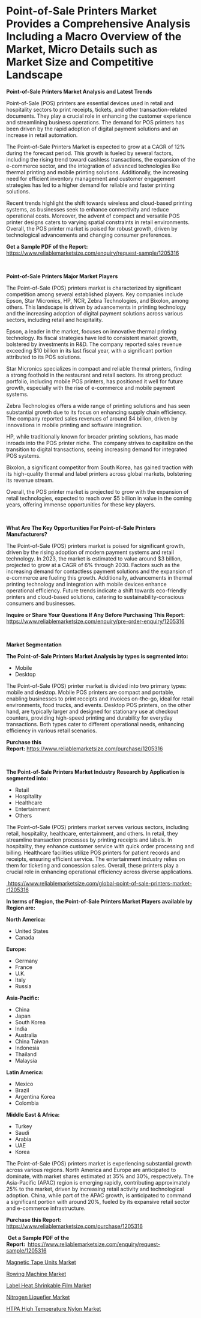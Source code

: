 <p><h1>Point-of-Sale Printers Market Provides a Comprehensive Analysis Including a Macro Overview of the Market, Micro Details such as Market Size and Competitive Landscape</h1></p><p><strong>Point-of-Sale Printers Market Analysis and Latest Trends</strong></p>
<p><p>Point-of-Sale (POS) printers are essential devices used in retail and hospitality sectors to print receipts, tickets, and other transaction-related documents. They play a crucial role in enhancing the customer experience and streamlining business operations. The demand for POS printers has been driven by the rapid adoption of digital payment solutions and an increase in retail automation.</p><p>The Point-of-Sale Printers Market is expected to grow at a CAGR of 12% during the forecast period. This growth is fueled by several factors, including the rising trend toward cashless transactions, the expansion of the e-commerce sector, and the integration of advanced technologies like thermal printing and mobile printing solutions. Additionally, the increasing need for efficient inventory management and customer engagement strategies has led to a higher demand for reliable and faster printing solutions.</p><p>Recent trends highlight the shift towards wireless and cloud-based printing systems, as businesses seek to enhance connectivity and reduce operational costs. Moreover, the advent of compact and versatile POS printer designs caters to varying spatial constraints in retail environments. Overall, the POS printer market is poised for robust growth, driven by technological advancements and changing consumer preferences.</p></p>
<p><strong>Get a Sample PDF of the Report:&nbsp;</strong> <a href="https://www.reliablemarketsize.com/enquiry/request-sample/1205316?utm_campaign=2034&utm_medium=2&utm_source=Github&utm_content=ia&utm_term=26032025&utm_id=point-of-sale-printers">https://www.reliablemarketsize.com/enquiry/request-sample/1205316</a></p>
<p>&nbsp;</p>
<p><strong>Point-of-Sale Printers Major Market Players</strong></p>
<p><p>The Point-of-Sale (POS) printers market is characterized by significant competition among several established players. Key companies include Epson, Star Micronics, HP, NCR, Zebra Technologies, and Bixolon, among others. This landscape is driven by advancements in printing technology and the increasing adoption of digital payment solutions across various sectors, including retail and hospitality.</p><p>Epson, a leader in the market, focuses on innovative thermal printing technology. Its fiscal strategies have led to consistent market growth, bolstered by investments in R&D. The company reported sales revenue exceeding $10 billion in its last fiscal year, with a significant portion attributed to its POS solutions.</p><p>Star Micronics specializes in compact and reliable thermal printers, finding a strong foothold in the restaurant and retail sectors. Its strong product portfolio, including mobile POS printers, has positioned it well for future growth, especially with the rise of e-commerce and mobile payment systems.</p><p>Zebra Technologies offers a wide range of printing solutions and has seen substantial growth due to its focus on enhancing supply chain efficiency. The company reported sales revenues of around $4 billion, driven by innovations in mobile printing and software integration.</p><p>HP, while traditionally known for broader printing solutions, has made inroads into the POS printer niche. The company strives to capitalize on the transition to digital transactions, seeing increasing demand for integrated POS systems.</p><p>Bixolon, a significant competitor from South Korea, has gained traction with its high-quality thermal and label printers across global markets, bolstering its revenue stream.</p><p>Overall, the POS printer market is projected to grow with the expansion of retail technologies, expected to reach over $5 billion in value in the coming years, offering immense opportunities for these key players.</p></p>
<p>&nbsp;</p>
<p><strong>What Are The Key Opportunities For Point-of-Sale Printers Manufacturers?</strong></p>
<p><p>The Point-of-Sale (POS) printers market is poised for significant growth, driven by the rising adoption of modern payment systems and retail technology. In 2023, the market is estimated to value around $3 billion, projected to grow at a CAGR of 6% through 2030. Factors such as the increasing demand for contactless payment solutions and the expansion of e-commerce are fueling this growth. Additionally, advancements in thermal printing technology and integration with mobile devices enhance operational efficiency. Future trends indicate a shift towards eco-friendly printers and cloud-based solutions, catering to sustainability-conscious consumers and businesses.</p></p>
<p><strong>Inquire or Share Your Questions If Any Before Purchasing This Report:</strong> <a href="https://www.reliablemarketsize.com/enquiry/pre-order-enquiry/1205316?utm_campaign=2034&utm_medium=2&utm_source=Github&utm_content=ia&utm_term=26032025&utm_id=point-of-sale-printers">https://www.reliablemarketsize.com/enquiry/pre-order-enquiry/1205316</a></p>
<p>&nbsp;</p>
<p><strong>Market Segmentation</strong></p>
<p><strong>The Point-of-Sale Printers Market Analysis by types is segmented into:</strong></p>
<p><ul><li>Mobile</li><li>Desktop</li></ul></p>
<p><p>The Point-of-Sale (POS) printer market is divided into two primary types: mobile and desktop. Mobile POS printers are compact and portable, enabling businesses to print receipts and invoices on-the-go, ideal for retail environments, food trucks, and events. Desktop POS printers, on the other hand, are typically larger and designed for stationary use at checkout counters, providing high-speed printing and durability for everyday transactions. Both types cater to different operational needs, enhancing efficiency in various retail scenarios.</p></p>
<p><strong>Purchase this Report:&nbsp;</strong><a href="https://www.reliablemarketsize.com/purchase/1205316?utm_campaign=2034&utm_medium=2&utm_source=Github&utm_content=ia&utm_term=26032025&utm_id=point-of-sale-printers">https://www.reliablemarketsize.com/purchase/1205316</a></p>
<p>&nbsp;</p>
<p><strong>The Point-of-Sale Printers Market Industry Research by Application is segmented into:</strong></p>
<p><ul><li>Retail</li><li>Hospitality</li><li>Healthcare</li><li>Entertainment</li><li>Others</li></ul></p>
<p><p>The Point-of-Sale (POS) printers market serves various sectors, including retail, hospitality, healthcare, entertainment, and others. In retail, they streamline transaction processes by printing receipts and labels. In hospitality, they enhance customer service with quick order processing and billing. Healthcare facilities utilize POS printers for patient records and receipts, ensuring efficient service. The entertainment industry relies on them for ticketing and concession sales. Overall, these printers play a crucial role in enhancing operational efficiency across diverse applications.</p></p>
<p><a href="https://www.reliablemarketsize.com/global-point-of-sale-printers-market-r1205316?utm_campaign=2034&utm_medium=2&utm_source=Github&utm_content=ia&utm_term=26032025&utm_id=point-of-sale-printers">&nbsp;https://www.reliablemarketsize.com/global-point-of-sale-printers-market-r1205316</a></p>
<p><strong>In terms of Region, the Point-of-Sale Printers Market Players available by Region are:</strong></p>
<p>
    <p> <strong> North America: </strong>
        <ul>
            <li>United States</li>
            <li>Canada</li>
        </ul>
        </p> 
    <p> <strong> Europe: </strong>
        <ul>
            <li>Germany</li>
            <li>France</li>
            <li>U.K.</li>
            <li>Italy</li>
            <li>Russia</li>
        </ul>
        </p> 
    <p> <strong> Asia-Pacific: </strong>
        <ul>
            <li>China</li>
            <li>Japan</li>
            <li>South Korea</li>
            <li>India</li>
            <li>Australia</li>
            <li>China Taiwan</li>
            <li>Indonesia</li>
            <li>Thailand</li>
            <li>Malaysia</li>
        </ul>
        </p> 
    <p> <strong> Latin America: </strong>
        <ul>
            <li>Mexico</li>
            <li>Brazil</li>
            <li>Argentina Korea</li>
            <li>Colombia</li>
        </ul>
        </p> 
    <p> <strong> Middle East & Africa: </strong>
        <ul>
            <li>Turkey</li>
            <li>Saudi</li>
            <li>Arabia</li>
            <li>UAE</li>
            <li>Korea</li>
        </ul>
    </p>
    </p>
<p><p>The Point-of-Sale (POS) printers market is experiencing substantial growth across various regions. North America and Europe are anticipated to dominate, with market shares estimated at 35% and 30%, respectively. The Asia-Pacific (APAC) region is emerging rapidly, contributing approximately 25% to the market, driven by increasing retail activity and technological adoption. China, while part of the APAC growth, is anticipated to command a significant portion with around 20%, fueled by its expansive retail sector and e-commerce infrastructure.</p></p>
<p><strong>Purchase this Report: </strong><a href="https://www.reliablemarketsize.com/purchase/1205316?utm_campaign=2034&utm_medium=2&utm_source=Github&utm_content=ia&utm_term=26032025&utm_id=point-of-sale-printers">https://www.reliablemarketsize.com/purchase/1205316</a></p>
<p>&nbsp;<strong>Get a Sample PDF of the Report:&nbsp;&nbsp;</strong><a href="https://www.reliablemarketsize.com/enquiry/request-sample/1205316?utm_campaign=2034&utm_medium=2&utm_source=Github&utm_content=ia&utm_term=26032025&utm_id=point-of-sale-printers">https://www.reliablemarketsize.com/enquiry/request-sample/1205316</a></p>
<p><strong></strong></p>
<p><p><a href="https://www.linkedin.com/pulse/challenges-opportunities-magnetic-tape-units-market-sales-swlae?utm_campaign=2034&utm_medium=2&utm_source=Github&utm_content=ia&utm_term=26032025&utm_id=point-of-sale-printers">Magnetic Tape Units Market</a></p><p><a href="https://www.linkedin.com/pulse/future-growth-rowing-machine-market-66-cagr-2025-2032-focusing-tgbce?utm_campaign=2034&utm_medium=2&utm_source=Github&utm_content=ia&utm_term=26032025&utm_id=point-of-sale-printers">Rowing Machine Market</a></p><p><a href="https://github.com/kaniselway4c/Market-Research-Report-List-1/blob/main/label-heat-shrinkable-film-market.md?utm_campaign=2034&utm_medium=2&utm_source=Github&utm_content=ia&utm_term=26032025&utm_id=point-of-sale-printers">Label Heat Shrinkable Film Market</a></p><p><a href="https://www.linkedin.com/pulse/analysis-market-nitrogen-liquefier-illuminating-elements-eznpe?utm_campaign=2034&utm_medium=2&utm_source=Github&utm_content=ia&utm_term=26032025&utm_id=point-of-sale-printers">Nitrogen Liquefier Market</a></p><p><a href="https://github.com/rubiogruis0p/Market-Research-Report-List-1/blob/main/htpa-high-temperature-nylon-market.md?utm_campaign=2034&utm_medium=2&utm_source=Github&utm_content=ia&utm_term=26032025&utm_id=point-of-sale-printers">HTPA High Temperature Nylon Market</a></p></p>